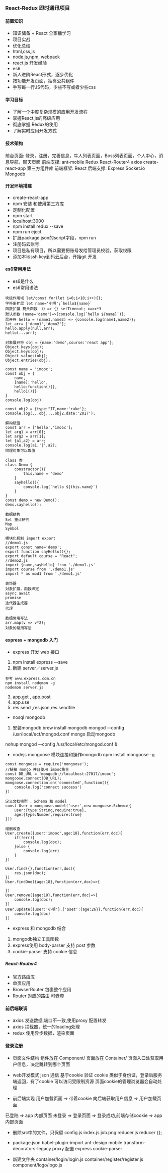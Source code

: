 ### React-Redux 即时通讯项目

#### 前置知识
- 知识储备 + React 全家桶学习
- 项目实战
- 优化总结
- html,css,js
- node.js,npm, webpack
- react.js 开发经验
- es6
- 新人进阶React形式，逐步优化
- 按功能开发页面，抽离公共组件
- 手写每一行JS代码，少些不写或者少些css

#### 学习目标
- 了解一个中度复杂规模的应用开发流程
- 掌握React.js的高级应用
- 彻底掌握 Redux的使用
- 了解实时应用开发方式


#### 技术架构
前台页面: 登录，注册，完善信息，牛人列表页面，Boss列表页面，个人中心，消息导航，聊天页面
前端支撑: ant-mobile Redux React-Router4 axios create-react-app 第三方组件库
前端框架: React
后端支撑: Express Socket.io Mongodb

#### 开发环境搭建
- create-react-app
- npm 安装 和使用第三方库
- 定制化配置
- npm start
- localhost:3000
- npm install redux --save
- npm run eject
- 扩展package.json的script字段，npm run 
- 注册码云账号
- 项目是私有项目，所以需要把账号发给管理员校验，获取权限
- 添加本地ssh key到码云后台，开始git 开发

#### es6常用用法
- es6是什么
- es6常用语法
```
块级作用域 let/const for(let i=0;i<10;i++){};
字符串扩展 let name='小明';`hello${name}`
函数扩展 箭头函数 （）=> {} setTimeout; x=>x*3
默认参数 (name='demo')=>{console.log(`hello ${name}`)};
展开符 hello = (name1,name2) => {console.log(name1,name2)};
let arr= ['demo1','demo2'];
hello.apply(null,arr);
hello(...arr);

对象展开符 obj = {name:'demo',course:'react app'};
Object.keys(obj);
Object.keys(obj);
Object.values(obj);
Object.entries(obj);

const name = 'imooc';
const obj = {
	name,
	[name]:'hello',
	hello:function(){},
	hello1(){}
}
console.log(obj)

const obj2 = {type:"IT,name:'rake'};
console.log(...obj,...obj2,date:'2017');

解构赋值
const arr = ['hello','imooc'];
let arg1 = arr[0];
let arg2 = arr[1];
let {a1,a2} = arr;
console.log(a1,'|',a2);
同理对象可以取值

class 类
class Demo {
	constructor(){
		this.name = 'demo'
	}
	sayhello(){
		console.log(`hello ${this.name}`)
	}
} 
const demo = new Demo();
demo.sayhello();

数据结构
Set 重点研究
Map
Symbol

模块化机制 import export
//demo1.js
export const name='demo';
export function sayHello(){};
export default course = "React";
//demo2.js
import {name,sayHello} from './demo1.js'
import course from './demo1.js'
import * as mod1 from './demo1.js'

装饰器
对象扩展，函数绑定
async await
promise
迭代器生成器
代理

数组常用写法
arr.map(v => v*2);
对象的常用写法
```

#### express + mongodb 入门
- express 开发 web 接口
1. npm install express --save
2. 新建 server／server.js
```
参考 www.express.com.cn
npm install nodemon -g
nodemon server.js
```
3. app.get , app.post
4. app.use
5. res.send ,res.json,res.sendfile

- nosql mongodb
1. 安装mongodb
brew install mongodb
mongod --config /usr/local/ect/mongod.conf
mongo 启动mongodb
 
nohup mongod --config /usr/local/etc/mongod.conf &

- nodejs mongoose 模块连接和操作mongodb
npm install mongoose -g

```
const mongoose = require('mongoose');
//链接 mongo 并且使用 imooc集合
const DB_URL = 'mongodb://localhost:27017/imooc';
mongoose.connect(DB_URL);
mongoose.connection.on('connected',function(){
	console.log('connect success')
})

定义文档模型 ，Schema 和 model
const User = mongoose.model('user',new mongoose.Schema({
	user:{type:String,require:true},
	age:{type:Number,require:true}
}))

增删改查
User.create({user:'imooc',age:18},function(err,doc){
	if(!err){
		console.log(doc);
	}else {
		console.log(err)
	}
})

User.find({},function(err,doc){
	res.json(doc);
})
User.findOne({age:18},function(err,doc)=>{

})
User.remove({age:18},function(err,doc)=>{
	console.log(doc);
})
User.update({user:'小明'},{'$set':{age:26}},function(err,doc){
	console.log(doc)
})
```

- express 和 mongodb 结合
1. mongodb独立工具函数
2. express使用 body-parser 支持 post 参数
3. cookie-parser 支持 cookie 信息



##### React-Router4 
- 官方路由库
- 单页应用
- BrowserRouter 包裹整个应用
- Router 对应的路由 可嵌套


#### 前后端联调
- axios 发送数据,端口不一致,使用proxy 配置转发
- axios 拦截器，统一的loading处理
- redux 使用异步数据，渲染页面

#### 登录注册
- 页面文件结构
组件放在 Component/
页面放在 Container/
页面入口处获取用户信息，决定跳转到哪个页面

- web开发模式
json 通信
基于cookie 验证
cookie 类似于身份证，登录后服务端返回，有了cookie 可以访问受限制资源
页面cookie的管理浏览器会自动处理

- 前后端实现
用户加载页面  => 带着cookie 向后端获取用户信息  => 用户加载页面

已登陆 => app 内部页面
未登录 => 登录页面 => 登录成功,前端存储cookie => app内部页面 

- 删除src中的文件，只保留 config.js index.js job.png reducer.js
reducer {};

- package.json
babel-plugin-import ant-design mobile
transform-decorators-legacy
proxy 配置
express cookie-parser

- 新建文件夹
container/login/login.js
container/register/register.js
component/logo/logo.js





